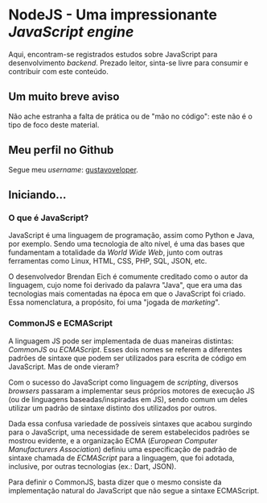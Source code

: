 # NodeJS - Uma impressionante _JavaScript engine_
Aqui, encontram-se registrados estudos sobre JavaScript para desenvolvimento _backend_.
Prezado leitor, sinta-se livre para consumir e contribuir com este conteúdo.


## Um muito breve aviso
Não ache estranha a falta de prática ou de "mão no código": este não é o tipo de foco deste material.


## Meu perfil no Github
Segue meu _username_: [gustavoveloper](https://github.com/gustavoveloper).


## Iniciando...

### O que é JavaScript?
JavaScript é uma linguagem de programação, assim como Python e Java, por exemplo. Sendo uma tecnologia de alto nível, é uma das bases que fundamentam a totalidade da _World Wide Web_, junto com outras ferramentas como Linux, HTML, CSS, PHP, SQL, JSON, etc.

O desenvolvedor Brendan Eich é comumente creditado como o autor da linguagem, cujo nome foi derivado da palavra "Java", que era uma das tecnologias mais comentadas na época em que o JavaScript foi criado. Essa nomenclatura, a propósito, foi uma "jogada de _marketing_".

### CommonJS e ECMAScript
A linguagem JS pode ser implementada de duas maneiras distintas: _CommonJS_ ou _ECMAScript_. Esses dois nomes se referem a diferentes padrões de sintaxe que podem ser utilizados para escrita de código em JavaScript. Mas de onde vieram?

Com o sucesso do JavaScript como linguagem de _scripting_, diversos _browsers_ passaram a implementar seus próprios motores de execução JS (ou de linguagens baseadas/inspiradas em JS), sendo comum um deles utilizar um padrão de sintaxe distinto dos utilizados por outros.

Dada essa confusa variedade de possíveis sintaxes que acabou surgindo para o JavaScript, uma necessidade de serem estabelecidos padrões se mostrou evidente, e a organização ECMA (_European Computer Manufacturers Association_) definiu uma especificação de padrão de sintaxe chamada de _ECMAScript_ para a linguagem, que foi adotada, inclusive, por outras tecnologias (ex.: Dart, JSON).

Para definir o CommonJS, basta dizer que o mesmo consiste da implementação natural do JavaScript que não segue a sintaxe ECMAScript.